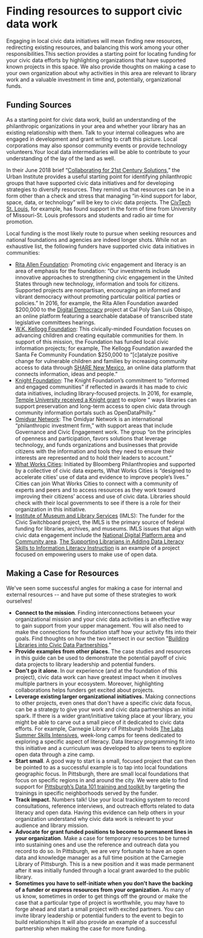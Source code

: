 # Finding resources to support civic data work



Engaging in local civic data initiatives will mean finding new resources, redirecting existing resources, and balancing this work among your other responsibilities.This section provides a starting point for locating funding for your civic data efforts by highlighting organizations that have supported known projects in this space. We also provide thoughts on making a case to your own organization about why activities in this area are relevant to library work and a valuable investment in time and, potentially, organizational funds.

## Funding Sources

As a starting point for civic data work, build an understanding of the philanthropic organizations in your area and whether your library has an existing relationship with them. Talk to your internal colleagues who are engaged in development and grant writing to craft this picture. Local corporations may also sponsor community events or provide technology volunteers.Your local data intermediaries will be able to contribute to your understanding of the lay of the land as well.

In their June 2018 brief “[Collaborating for 21st Century Solutions](https://www.urban.org/research/publication/collaborating-21st-century-solutions),” the Urban Institute provides a useful starting point for identifying philanthropic groups that have supported civic data initiatives and for developing strategies to diversify resources. They remind us that resources can be in a form other than a check and stress that managing “in-kind support for labor, space, data, or technology” will be key to civic data projects. The [CivTech St. Louis](http://www.civtechstl.com/), for example, has found support in the form of time from University of Missouri-St. Louis professors and students and radio air time for promotion.

Local funding is the most likely route to pursue when seeking resources and national foundations and agencies are indeed longer shots. While not an exhaustive list, the following funders have supported civic data initiatives in communities:

* [Rita Allen Foundation](http://ritaallen.org/civic-engagement/): Promoting civic engagement and literacy is an area of emphasis for the foundation: “Our investments include innovative approaches to strengthening civic engagement in the United States through new technology, information and tools for citizens. Supported projects are nonpartisan, encouraging an informed and vibrant democracy without promoting particular political parties or policies.” In 2016, for example, the Rita Allen Foundation awarded $200,000 to the [Digital Democracy](http://www.iatpp.calpoly.edu/projects/digitaldemocracy.asp) project at Cal Poly San Luis Obispo,  an online platform featuring a searchable database of transcribed state legislative committees hearings.
* [W.K. Kellogg Foundation](https://www.wkkf.org/): This civically-minded Foundation focuses on advancing children and creating equitable communities for them. In support of this mission, the Foundation has funded local civic information projects; for example, The Kellogg Foundation awarded the Santa Fe Community Foundation $250,000 to “\[c\]atalyze positive change for vulnerable children and families by increasing community access to data through [SHARE New Mexico](https://sharenm.org/), an online data platform that connects information, ideas and people.”
* [Knight Foundation](https://knightfoundation.org/): The Knight Foundation’s commitment to “informed and engaged communities” if reflected in awards it has made to civic data initiatives, including library-focused projects. In 2016, for example, [Temple University received a Knight grant](https://knightfoundation.org/grants/7707) to explore “ ways libraries can support preservation and long-term access to open civic data through community information portals such as OpenDataPhilly.”
* [Omidyar Network](https://www.omidyar.com/): The Omidyar Network is an international “philanthropic investment firm,” with support areas that include Governance and Civic Engagement work. The group “on the principles of openness and participation, favors solutions that leverage technology, and funds organizations and businesses that provide citizens with the information and tools they need to ensure their interests are represented and to hold their leaders to account.”
* [What Works Cities](https://whatworkscities.bloomberg.org/): Initiated by Bloomberg Philanthropies and supported by a collective of civic data experts, What Works Cities is “designed to accelerate cities’ use of data and evidence to improve people’s lives.” Cities can join What Works Cities to connect with a community of experts and peers and to access resources as they work toward improving their citizens’ access and use of civic data. Libraries should check with their local governments to see if there is a role for their organization in this initiative.  
* [Institute of Museum and Library Services](https://www.imls.gov/) \(IMLS\): The funder for the Civic Switchboard project, the IMLS is the primary source of federal funding for libraries, archives, and museums. IMLS issues that align with civic data engagement include the [National Digital Platform area](https://www.imls.gov/issues/national-issues/national-digital-platform) and [Community area](https://www.imls.gov/issues/national-issues/community). [The Supporting Librarians in Adding Data Literacy Skills to Information Literacy Instruction](http://datalit.sites.uofmhosting.net/) is an example of a project focused on empowering users to make use of open data.

## Making a Case for Resources

We've seen some successful angles for making a case for internal and external resources -- and have put some of these strategies to work ourselves!

* **Connect to the mission**. Finding interconnections between your organizational mission and your civic data activities is an effective way to gain support from your upper management. You will also need to make the connections for foundation staff how your activity fits into their goals. Find thoughts on how the two intersect in our section "[Building Libraries into Civic Data Partnerships](https://app.gitbook.com/@civic-switchboard/s/guide/engaging-partners/building-libraries-into-civic-data-partnerships)."
*  **Provide examples from other places.** The case studies and resources in this guide can be used to demonstrate the potential payoff of civic data projects to library leadership and potential funders.
* **Don't go it alone**. In our experience \(and at the foundation of this project\), civic data work can have greatest impact when it involves multiple partners in your ecosystem. Moreover, highlighting collaborations helps funders get excited about projects.   
* **Leverage existing larger organizational initiatives.** Making connections to other projects, even ones that don't have a specific civic data focus, can be a strategy to give your work and civic data partnerships an initial spark.  If there is a wider grant/initiative taking place at your library, you might be able to carve out a small piece of it dedicated to civic data efforts.  For example, Carnegie Library of  Pittsburgh holds [The Labs Summer Skills Intensives](https://www.carnegielibrary.org/kids-teens/the-labs-clp/labs-summer-skills-intensive/), week-long camps for teens dedicated to exploring a specific aspect of literacy. Data literacy programming fit into this initiative and a curriculum was developed to allow teens to explore open data through a zine camp.
* **Start small**. A good way to start is a small, focused project that can then be pointed to as a successful example is to tap into local foundations geographic focus.  In Pittsburgh, there are small local foundations that focus on specific regions in and around the city. We were able to find support for [Pittsburgh’s Data 101 training and toolkit ](https://blogs.microsoft.com/newyork/2017/08/01/fulfilling-the-promise-of-open-data-through-data-literacy-training/)by targeting the trainings in specific neighborhoods served by the funder.  
* **Track impact.** Numbers talk! Use your local tracking system to record consultations, reference interviews, and outreach efforts related to data literacy and open data. Having this evidence can help others in your organization understand why civic data work is relevant to your audience and library mission.
* **Advocate for grant funded positions to become to permanent lines in your organization**. Make a case for temporary resources to be turned into sustaining ones and use the reference and outreach data you record to do so. In Pittsburgh, we are very fortunate to have an open data and knowledge manager as a full time position at the Carnegie Library of Pittsburgh. This is a new position and it was made permanent after it was initially funded through a local grant awarded to the public library. 
* **Sometimes you have to self-initiate when you don't have the backing of a funder or express resources from your organization**. As many of us know, sometimes in order to get things off the ground or make the case that a particular type of project is worthwhile, you may have to forge ahead and start a small project with excited partners. You can invite library leadership or potential funders to the event to begin to build relationships It will also provide an example of a successful partnership when making the case for more funding.



